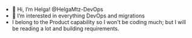 - 👋 Hi, I’m Helga! @HelgaMtz-DevOps
- 👀 I’m interested in everything DevOps and migrations
- I belong to the Product capability so I won't be coding much; but I will be reading a lot and building requirements.

<!---
HelgaMtz-DevOps/HelgaMtz-DevOps is a ✨ special ✨ repository because its `README.md` (this file) appears on your GitHub profile.
You can click the Preview link to take a look at your changes.
--->
